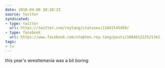 ```yaml
---
date: 2010-04-06 10:28:23
source: twitter
syndicated:
- type: twitter
  url: https://twitter.com/roytang/statuses/11691545459/
- type: facebook
  url: https://www.facebook.com/stephen.roy.tang/posts/108461222521342
tags:
- tv
---
```


this year's wrestlemania was a bit boring